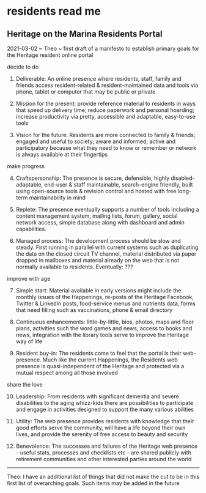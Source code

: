 # residents read me


## Heritage on the Marina Residents Portal

2021-03-02 ~ Theo ~ first draft of a manifesto to establish primary goals for the Heritage resident online portal

decide to do

1. Deliverable: An online presence where residents, staff, family and friends access resident-related & resident-maintained data and tools via phone, tablet or computer that may be public or private

2. Mission for the present: provide reference material to residents in ways that speed up delivery time; reduce paperwork and personal hoarding; increase productivity via pretty, accessible and adaptable, easy-to-use tools

3. Vision for the future: Residents are more connected to family & friends; engaged and useful to society; aware and informed; active and participatory because what they need to know or remember or network is always available at their fingertips


make progress

4. Craftspersonship: The presence is secure, defensible, highly disabled-adaptable, end-user & staff maintainable, search-engine friendly, built using open-source tools & revision control and hosted with free long-term maintainability in mind

5. Replete: The presence eventually supports a number of tools including a content management system, mailing lists, forum, gallery, social network access, simple database along with dashboard and admin capabilities.

6. Managed process: The development process should be slow and steady. First running in parallel with current systems such as duplicating the data on the closed circuit TV channel, material distributed via paper dropped in mailboxes and material already on the web that is not normally available to residents. Eventually: ???


improve with age

7. Simple start: Material available in early versions might include the monthly issues of the Happenings, re-posts of the Heritage Facebook, Twitter & LinkedIn posts, food-service menus and nutrients data, forms that need filling such as vaccinations, phone & email directory

8. Continuous enhancements: little-by-little, bios, photos, maps and floor plans, activities such the word games and news, access to books and news, integration with the library tools serve to improve the Heritage way of life

9. Resident buy-in: The residents come to feel that the portal is their web-presence. Much like the current Happenings, the Residents web presence is quasi-independent of the Heritage and protected via a mutual respect among all those involved


share the love

10. Leadership: From residents with significant dementia and severe disabilities to the aging whizz-kids there are possibilities to participate and engage in activities designed to support the many various abilities

11. Utility: The web presence provides residents with knowledge that their good efforts serve the community, will have a life beyond their own lives, and provide the serenity of free access to beauty and security

12. Benevolence: The successes and failures of the Heritage web presence - useful stats, processes and checklists etc - are shared publicly with retirement communities and other interested parties around the world

***

Theo: I have an additional list of things that did not make the cut to be in this first list of overarching goals. Such items may be added in the future
